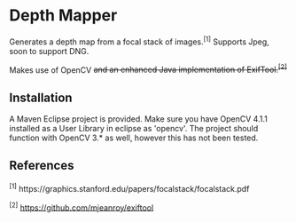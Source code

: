 <h1>Depth Mapper</h1>

Generates a depth map from a focal stack of images.<sup>[1]</sup> Supports Jpeg, soon to support DNG.

Makes use of OpenCV ~~and an enhanced Java implementation of ExifTool.<sup>[2]</sup>~~

<h2> Installation </h2>

A Maven Eclipse project is provided. Make sure you have OpenCV 4.1.1 installed as a User Library in eclipse as 'opencv'. The project should function with OpenCV 3.* as well, however this has not been tested.

<h2> References </h2>
<sup>[1]</sup> https://graphics.stanford.edu/papers/focalstack/focalstack.pdf

<sup>[2]</sup> https://github.com/mjeanroy/exiftool
